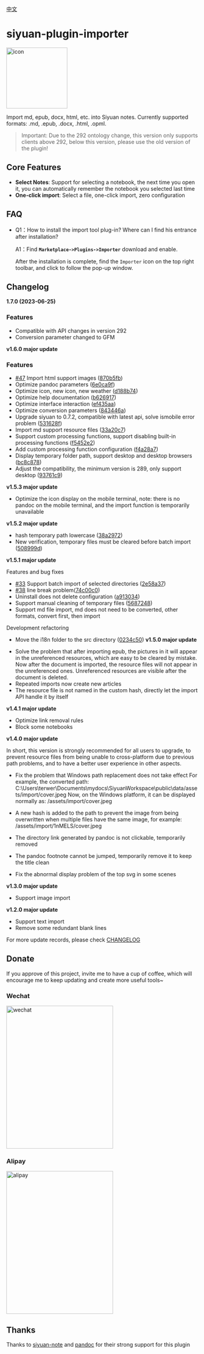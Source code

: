 [中文](README_zh_CN.md)

# siyuan-plugin-importer

<img src="./icon.png" width="160" height="160" alt="icon">

Import md, epub, docx, html, etc. into Siyuan notes. Currently supported formats: .md, .epub, .docx, .html, .opml.

> Important: Due to the 292 ontology change, this version only supports clients above 292, below this version, please use the old version of the plugin!

## Core Features

- **Select Notes**: Support for selecting a notebook, the next time you open it, you can automatically remember the notebook you selected last time
- **One-click import**: Select a file, one-click import, zero configuration

## FAQ

* Q1：How to install the import tool plug-in? Where can I find his entrance after installation?

  A1：Find **`Marketplace->Plugins->Importer`** download and enable.

  After the installation is complete, find the `Importer` icon on the top right toolbar, and click to follow the pop-up window.

## Changelog

**1.7.0 (2023-06-25)**
### Features
* Compatible with API changes in version 292
* Conversion parameter changed to GFM

**v1.6.0 major update**

### Features
* [#47](https://github.com/terwer/siyuan-plugin-importer/issues/47) Import html support images ([870b5fb](https://github.com/terwer/siyuan-plugin-importer/commit/870b5fb24c9806a5844615dfd4c743bec1a75a86))
* Optimize pandoc parameters ([6e0ca9f](https://github.com/terwer/siyuan-plugin-importer/commit/6e0ca9f6698f8671c90cf36e02175b3cd772dbc2))
* Optimize icon, new icon, new weather ([d188b74](https://github.com/terwer/siyuan-plugin-importer/commit/d188b745e2e1a9caa60d409829fbc3d9f0ad1c6e))
* Optimize help documentation ([b626917](https://github.com/terwer/siyuan-plugin-importer/commit/b62691718a46051974637e3d9f020dde639e1e69))
* Optimize interface interaction ([ef435aa](https://github.com/terwer/siyuan-plugin-importer/commit/ef435aa6a51477874a740ed3a35a90be589334ca))
* Optimize conversion parameters ([843446a](https://github.com/terwer/siyuan-plugin-importer/commit/843446abe3279282b482443d89430010857f7927))
* Upgrade siyuan to 0.7.2, compatible with latest api, solve ismobile error problem ([531628f](https://github.com/terwer/siyuan-plugin-importer/commit/531628f41b197e2791efa35bf53263b7e0e5af12))
* Import md support resource files ([33a20c7](https://github.com/terwer/siyuan-plugin-importer/commit/33a20c7cdd19991235b507194c23a4017e3c872a))
* Support custom processing functions, support disabling built-in processing functions ([f5452e2](https://github.com/terwer/siyuan-plugin-importer/commit/f5452e22a3e75f728676d5ca51766e199bccb61e))
* Add custom processing function configuration ([f4a28a7](https://github.com/terwer/siyuan-plugin-importer/commit/f4a28a7b87e47124ab5bbb562686d6e91425701e))
* Display temporary folder path, support desktop and desktop browsers ([bc8c878](https://github.com/terwer/siyuan-plugin-importer/commit/bc8c878351a0642afd6a27a6045674649e57b242))
* Adjust the compatibility, the minimum version is 289, only support desktop ([93761c9](https://github.com/terwer/siyuan-plugin-importer/commit/93761c908c947c22bde1a35e9fc19292ffcbf29c))

**v1.5.3 major update**
* Optimize the icon display on the mobile terminal, note: there is no pandoc on the mobile terminal, and the import function is temporarily unavailable

**v1.5.2 major update**
* hash temporary path lowercase ([38a2972](https://github.com/terwer/siyuan-plugin-importer/commit/38a29729b76c477d217e01d2770ccc4da793944d))
* New verification, temporary files must be cleared before batch import ([508999d](https://github.com/terwer/siyuan-plugin-importer/commit/508999d5cb01246a69c2c979f08f370933cc4630))

**v1.5.1 major update**

Features and bug fixes

* [#33](https://github.com/terwer/siyuan-plugin-importer/issues/33) Support batch import of selected directories ([2e58a37](https://github.com/terwer/siyuan-plugin-importer/commit/2e58a37cc833061b8d12f1c9be96ad72a2df98f2))
* [#38](https://github.com/terwer/siyuan-plugin-importer/issues/38) line break problem([74c00c0](https://github.com/terwer/siyuan-plugin-importer/commit/74c00c095aae20077b7a79709c2d2721859f947e))
* Uninstall does not delete configuration ([a913034](https://github.com/terwer/siyuan-plugin-importer/commit/a9130349120f03e2705d886de9d3a470fa019513))
* Support manual cleaning of temporary files ([5687248](https://github.com/terwer/siyuan-plugin-importer/commit/5687248f1aae2629ced3171f4b15f2def9babca0))
* Support md file import, md does not need to be converted, other formats, convert first, then import

Development refactoring

* Move the i18n folder to the src directory ([0234c50](https://github.com/terwer/siyuan-plugin-importer/commit/0234c509a2dbadf851bce73ddc961c305cded145))
**v1.5.0 major update**

- Solve the problem that after importing epub, the pictures in it will appear in the unreferenced resources, which are easy to be cleared by mistake. Now after the document is imported, the resource files will not appear in the unreferenced ones. Unreferenced resources are visible after the document is deleted.
- Repeated imports now create new articles
- The resource file is not named in the custom hash, directly let the import API handle it by itself

**v1.4.1 major update**

- Optimize link removal rules
- Block some notebooks

**v1.4.0 major update**

In short, this version is strongly recommended for all users to upgrade, to prevent resource files from being unable to cross-platform due to previous path problems, and to have a better user experience in other aspects.

- Fix the problem that Windows path replacement does not take effect
  For example, the converted path: C:\Users\terwer\Documents\mydocs\SiyuanWorkspace\public\data/assets/import/cover.jpeg
  Now, on the Windows platform, it can be displayed normally as: /assets/import/cover.jpeg

- A new hash is added to the path to prevent the image from being overwritten when multiple files have the same image, for example: /assets/import/1nMELS/cover.jpeg

- The directory link generated by pandoc is not clickable, temporarily removed

- The pandoc footnote cannot be jumped, temporarily remove it to keep the title clean

- Fix the abnormal display problem of the top svg in some scenes

**v1.3.0 major update**

- Support image import

**v1.2.0 major update**

- Support text import
- Remove some redundant blank lines

For more update records, please check [CHANGELOG](https://github.com/terwer/siyuan-plugin-importer/blob/main/CHANGELOG.md)

## Donate

If you approve of this project, invite me to have a cup of coffee, which will encourage me to keep updating and create
more useful tools~

### Wechat

<div>
<img src="https://static-rs-terwer.oss-cn-beijing.aliyuncs.com/donate/wechat.jpg" alt="wechat" style="width:280px;height:375px;" />
</div>

### Alipay

<div>
<img src="https://static-rs-terwer.oss-cn-beijing.aliyuncs.com/donate/alipay.jpg" alt="alipay" style="width:280px;height:375px;" />
</div>

## Thanks

Thanks to [siyuan-note](https://github.com/siyuan-note/siyuan) and [pandoc](https://github.com/jgm/pandoc) for their strong support for this plugin